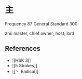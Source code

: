 # 主
Frequency 87
General Standard 300

zhǔ
master, chief owner; host; lord

## References
- [[HSK 3]]
- [[5 Strokes]]
- [[丶 Radical]]